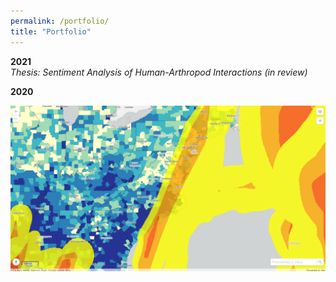 ```yaml
---
permalink: /portfolio/
title: "Portfolio"
---
```


<b>2021</b><br>
<i>Thesis: Sentiment Analysis of Human-Arthropod Interactions (in review)</i>

<b>2020</b>
<div class="img__wrap">
  <a href="https://codepen.io/easternhercules/pen/RwRJwag" title="Web map comparing vulnerable populations and major storms during 2020 in the United States"><img class="img__img" src="/assets/images/mapscreencap_stormvuln.png" alt="Web map comparing vulnerable populations and major storms during 2020 in the United States"/></a>
</div>

